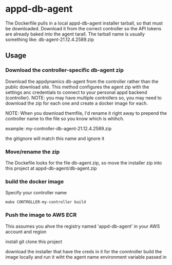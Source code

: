 # appd-db-agent
The Dockerfile pulls in a local appd-db-agent installer tarball, so that must be downloaded. Download it from the correct controller so the API tokens are already baked into the agent tarall. The tarball name is usually something like:
db-agent-21.12.4.2589.zip


## Usage

### Download the controller-specific db-agent zip
Download the appdynamics db-agent from the controller rather than the public download site. This  method configures the agent zip with the settings anc credentials to connect to your personal appd backend (controller). NOTE: you may have multiple controllers so, you may need to download the zip for each one and create a docker image for each.

NOTE: When you download themfile, I'd rename it right away to prepend the controller name to the file so you know which is whihch.

example: my-controller-db-agent-21.12.4.2589.zip

the gitignore will match this name and ignore it

### Move/rename the zip
The Dockefile looks for the file db-agent.zip, so move the installer zip into this project at appd-db-agent/db-agent.zip


### build the docker image

Specify your controller name
```shell
make CONTROLLER-my-controller build

```

### Push the image to AWS ECR
This assumes you ahve the registry named 'appd-db-agent' in your AWS account and region



install git
clone this project

download the installer that have the creds in it for the conntroller
build the image locally and run it wiht the agent name environment variable passed in

